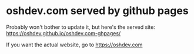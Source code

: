 # oshdev.com served by github pages

Probably won't bother to update it, but here's the served site: https://oshdev.github.io/oshdev.com-ghpages/

If you want the actual website, go to https://oshdev.com    
